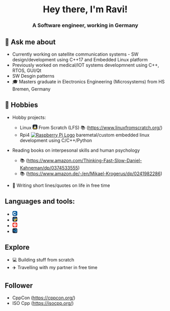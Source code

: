 <h1 align="center">Hey there, I'm Ravi!</h1>
<h3 align="center">A Software engineer, working in Germany</h3>

## 💬 Ask me about
- Currently working on satellite communication systems - SW design/development using C++17 and Embedded Linux platform
- Previously worked on medical/IOT systems developmnent using C++, RTOS, GUI/Qt
- SW Desgin patterns
- 🎓 Masters graduate in Electronics Engineering (Microsystems) from HS Bremen, Germany

## 📅 Hobbies
- Hobby projects: 
   - Linux <a href="https://github.com/tandpfun/skill-icons"><img src="https://raw.githubusercontent.com/tandpfun/skill-icons/main/icons/Linux-Dark.svg" alt="Linux Logo" align="centre" style="margin-center: 15px" height=15></a> From Scratch (LFS) 📚 (https://www.linuxfromscratch.org/)
   - Rpi4 <a href="https://www.raspberrypi.org"><img src="https://www.raspberrypi.org/wp-content/uploads/2012/03/raspberry-pi-logo.png" alt="Raspberry Pi Logo" align="centre" style="margin-center: 15px" height=15></a>
   baremetal/custom embedded linux development using C/C++/Python
  
- Reading books on interpesonal skills and human psychology
    - 📚  (https://www.amazon.com/Thinking-Fast-Slow-Daniel-Kahneman/dp/0374533555)
    - 📚  (https://www.amazon.de/-/en/Mikael-Krogerus/dp/0241982286)
    
- 📝 Writing short lines/quotes on life in free time

## Languages and tools:
- <a href="https://github.com/tandpfun/skill-icons"><img src="https://github.com/tandpfun/skill-icons/blob/main/icons/CPP.svg" alt="Cpp Logo" align="centre" style="margin-center: 15px" height=15></a>
- <a href="https://github.com/tandpfun/skill-icons"><img src="https://github.com/tandpfun/skill-icons/blob/main/icons/Python-Dark.svg" alt="Cpp Logo" align="centre" style="margin-center: 15px" height=15></a>
- <a href="https://github.com/tandpfun/skill-icons"><img src="https://github.com/tandpfun/skill-icons/blob/main/icons/Git.svg" alt="Git Logo" align="centre" style="margin-center: 15px" height=15></a>
- <a href="https://github.com/tandpfun/skill-icons"><img src="https://github.com/tandpfun/skill-icons/blob/main/icons/VSCode-Dark.svg" alt="VS Logo" align="centre" style="margin-center: 15px" height=15></a>

## Explore
- 💻 Building stuff from scratch
- ✈️ Travelling with my partner in free time

## Follower
- CppCon (https://cppcon.org/)
- ISO Cpp (https://isocpp.org/)
